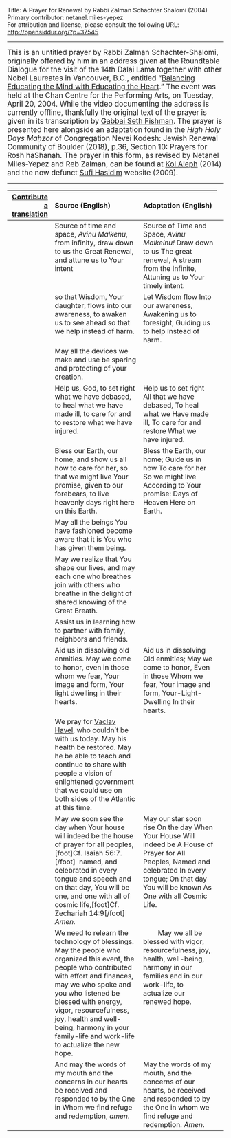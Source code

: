 <html>
<head></head>
<body>
Title: A Prayer for Renewal by Rabbi Zalman Schachter Shalomi (2004)<br />
Primary contributor: netanel.miles-yepez<br />
For attribution and license, please consult the following URL: <a href="http://opensiddur.org/?p=37545">http://opensiddur.org/?p=37545</a>
<p />
<hr />

<div class="english" style="font-size: 1.2em;">
This is an untitled prayer by Rabbi Zalman Schachter-Shalomi, originally offered by him in an address given at the Roundtable Dialogue for the visit of the 14th Dalai Lama together with other Nobel Laureates in Vancouver, B.C., entitled “<a href="https://dalailamacenter.org/conference/session/roundtable-discussion-balancing-educating-mind-educating-heart">Balancing Educating the Mind with Educating the Heart</a>.” The event was held at the Chan Centre for the Performing Arts, on Tuesday, April 20, 2004. While the video documenting the address is currently offline, thankfully the original text of the prayer is given in its transcription by <a href="https://www.jewishrenewalhasidus.org/four-vital-questions/">Gabbai Seth Fishman</a>. The prayer is presented here alongside an adaptation found in the <em>High Holy Days Maḥzor</em> of Congregation Nevei Kodesh: Jewish Renewal Community of Boulder (2018), p.36, Section 10: Prayers for Rosh haShanah. The prayer in this form, as revised by Netanel Miles-Yepez and Reb Zalman, can be found at <a href="https://kolaleph.org/2014/08/20/the-emerging-cosmology/">Kol Aleph</a> (2014) and the now defunct <a href="http://web.archive.org/web/20090226054644/http://sufi-hasidim.org/id10.html">Sufi Hasidim</a> website (2009).
</div>

<hr />

<table style="margin-left: auto;margin-right: auto;" class="draggable">
<thead><tr><th id="x" style="text-align: right;"><a href="/contribute/upload/">Contribute a translation</a></th><th style="text-align: left;">Source (English)</th><th style="text-align: left;">Adaptation (English)</th></tr></thead>
<tbody>
<tr><td style="vertical-align:top;">
<div class="liturgy"><span lang="he">

</span></div></td>

<td style="vertical-align:top;">
<div class="english">
Source of time and space, <em>Avinu Malkenu</em>,
from infinity, 
draw down to us 
the Great Renewal,
and attune us 
to Your intent
</div></td>

<td style="vertical-align:top;">
<div class="english">
Source of Time and Space, <em>Avinu Malkeinu!</em>
Draw down to us
The great renewal,
A stream from the Infinite,
Attuning us to
Your timely intent.
</div></td></tr>


<tr><td style="vertical-align:top;">
<div class="liturgy"><span lang="he">

</span></div></td>

<td style="vertical-align:top;">
<div class="english">
so that Wisdom, Your daughter,
flows into our awareness,
to awaken us to see ahead
so that we help 
instead of harm.
</div></td>

<td style="vertical-align:top;">
<div class="english">
Let Wisdom flow
Into our awareness,
Awakening us to foresight,
Guiding us to help
Instead of harm.
</div></td></tr>


<tr><td style="vertical-align:top;">
<div class="liturgy"><span lang="he">

</span></div></td>

<td style="vertical-align:top;">
<div class="english">
May all the devices we make and use
be sparing and protecting of your creation.
</div></td>

<td style="vertical-align:top;">
<div class="english">

</div></td>

<td style="vertical-align:top;">
<div class="english">

</div></td></tr>


<tr><td style="vertical-align:top;">
<div class="liturgy"><span lang="he">

</span></div></td>

<td style="vertical-align:top;">
<div class="english">
Help us, God, to set right 
what we have debased,
to heal what we 
have made ill,
to care for and to restore 
what we have injured.
</div></td>

<td style="vertical-align:top;">
<div class="english">
Help us to set right
All that we have debased,
To heal what we
Have made ill,
To care for and restore
What we have injured.
</div></td></tr>


<tr><td style="vertical-align:top;">
<div class="liturgy"><span lang="he">

</span></div></td>

<td style="vertical-align:top;">
<div class="english">
Bless our Earth, our home,
and show us all how 
to care for her,
so that we might live 
Your promise,
given to our forebears,
to live heavenly days 
right here on this Earth.
</div></td>

<td style="vertical-align:top;">
<div class="english">
Bless the Earth, our home;
Guide us in how
To care for her
So we might live
According to
Your promise:
Days of Heaven
Here on Earth.
</div></td></tr>


<tr><td style="vertical-align:top;">
<div class="liturgy"><span lang="he">

</span></div></td>

<td style="vertical-align:top;">
<div class="english">
May all the beings You have fashioned
become aware that it is You who has given them being.
</div></td>

<td style="vertical-align:top;">
<div class="english">

</div></td>

<td style="vertical-align:top;">
<div class="english">

</div></td></tr>


<tr><td style="vertical-align:top;">
<div class="liturgy"><span lang="he">

</span></div></td>

<td style="vertical-align:top;">
<div class="english">
May we realize that You shape our lives,
and may each one who breathes
join with others who breathe
in the delight of shared knowing of the Great Breath.
</div></td>

<td style="vertical-align:top;">
<div class="english">

</div></td>

<td style="vertical-align:top;">
<div class="english">

</div></td></tr>


<tr><td style="vertical-align:top;">
<div class="liturgy"><span lang="he">

</span></div></td>

<td style="vertical-align:top;">
<div class="english">
Assist us in learning how to partner
with family, neighbors and friends.
</div></td>

<td style="vertical-align:top;">
<div class="english">

</div></td>

<td style="vertical-align:top;">
<div class="english">

</div></td></tr>


<tr><td style="vertical-align:top;">
<div class="liturgy"><span lang="he">

</span></div></td>

<td style="vertical-align:top;">
<div class="english">
Aid us in dissolving 
old enmities.
May we come to honor,
even in those 
whom we fear,
Your image and form,
Your light dwelling 
in their hearts.
</div></td>

<td style="vertical-align:top;">
<div class="english">
Aid us in dissolving
Old enmities;
May we come to honor,
Even in those
Whom we fear,
Your image and form,
Your-Light-Dwelling
In their hearts.
</div></td></tr>


<tr><td style="vertical-align:top;">
<div class="liturgy"><span lang="he">

</span></div></td>

<td style="vertical-align:top;">
<div class="english">
We pray for <a href="https://en.wikipedia.org/wiki/Václav_Havel">Vaclav Havel</a>,
who couldn’t be with us today.
May his health be restored.
May he be able to teach
and continue to share with people
a vision of enlightened government
that we could use on both sides of the Atlantic at this time.
</div></td>

<td style="vertical-align:top;">
<div class="english">

</div></td>

<td style="vertical-align:top;">
<div class="english">

</div></td></tr>


<tr><td style="vertical-align:top;">
<div class="liturgy"><span lang="he">

</span></div></td>

<td style="vertical-align:top;">
<div class="english">
May we soon see 
the day 
when Your house
will indeed be 
the house of prayer for all peoples,[foot]Cf. Isaiah 56:7.[/foot]&nbsp;
named, and celebrated 
in every tongue and speech 
and on that day,
You will be one, 
and one with all of cosmic life,[foot]Cf. Zechariah 14:9[/foot]&nbsp;
<em>Amen<em>.
</div></td>

<td style="vertical-align:top;">
<div class="english">
May our star soon rise
On the day
When Your House
Will indeed be
A House of Prayer for All Peoples,
Named and celebrated
In every tongue;
On that day
You will be known
As One with all Cosmic Life.
</div></td></tr>


<tr><td style="vertical-align:top;">
<div class="liturgy"><span lang="he">

</span></div></td>

<td style="vertical-align:top;">
<div class="english">
We need to relearn the technology of blessings.
May the people who organized this event,
the people who contributed with effort and finances,
may we who spoke and you who listened
be blessed with energy, vigor,
resourcefulness, 
joy,
health 
and well-being,
harmony in your family-life and work-life
to actualize the new hope.
</div></td>

<td style="vertical-align:top;">
<div class="english">
&nbsp;
&nbsp;
&nbsp;
&nbsp;
May we all be blessed with vigor, 
resourcefulness, 
joy, 
health, 
well-being,
harmony in our families and in our work-life, 
to actualize our renewed hope.
</div></td></tr>


<tr><td style="vertical-align:top;">
<div class="liturgy"><span lang="he">

</span></div></td>

<td style="vertical-align:top;">
<div class="english">
And may the words of my mouth
and the concerns in our hearts
be received and responded to
by the One in Whom we find refuge and redemption,
<em>amen</em>.
</div></td>

<td style="vertical-align:top;">
<div class="english">
May the words of my mouth, 
and the concerns of our hearts, 
be received and responded to 
by the One in whom we find refuge and redemption.
<em>Amen</em>.  
</div></td></tr>
</tbody></table>

&nbsp;

</body>
</html>